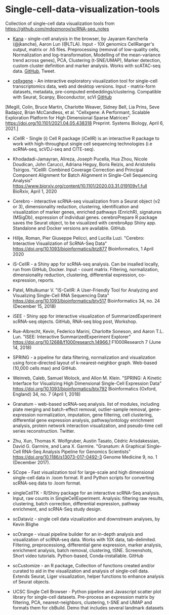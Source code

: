 # Single-cell-data-visualization-tools
Collection of single-cell data visualization tools from https://github.com/mdozmorov/scRNA-seq_notes

- [Kana](https://www.jkanche.com/kana/) - single-cell analysis in the browser, by Jayaram Kancherla (@jkanche), Aaron Lun (@LTLA). Input - 10X genomics CellRanger's output, matrix or .h5 files. Preprocessing (removal of low-quality cells, Normalization and log-transformation, Modelling of the mean-variance trend across genes), PCA, Clustering (t-SNE/UMAP), Marker detection, custom cluster definition and marker analysis. Works with scATAC-seq data. [GitHub](https://github.com/jkanche/kana), Tweet.

- [cellxgene](https://github.com/chanzuckerberg/cellxgene) - An interactive exploratory visualization tool for single-cell transcriptomics data, web and desktop versions. Input - matrix-form datasets, metadata, pre-computed embeddings/clustering. Compatible with Seurat, Scanpy, Bioconductor, scVI [GitHub](https://github.com/chanzuckerberg/cellxgene)

[Megill, Colin, Bruce Martin, Charlotte Weaver, Sidney Bell, Lia Prins, Seve Badajoz, Brian McCandless, et al. "Cellxgene: A Performant, Scalable Exploration Platform for High Dimensional Sparse Matrices" https://doi.org/10.1101/2021.04.05.438318 Preprint. Systems Biology, April 6, 2021.]

- iCellR - Single (i) Cell R package (iCellR) is an interactive R package to work with high-throughput single cell sequencing technologies (i.e scRNA-seq, scVDJ-seq and CITE-seq).
- Khodadadi-Jamayran, Alireza, Joseph Pucella, Hua Zhou, Nicole Doudican, John Carucci, Adriana Heguy, Boris Reizis, and Aristotelis Tsirigos. "ICellR: Combined Coverage Correction and Principal Component Alignment for Batch Alignment in Single-Cell Sequencing Analysis" https://www.biorxiv.org/content/10.1101/2020.03.31.019109v1.full BioRxiv, April 1, 2020

- Cerebro - interactive scRNA-seq visualization from a Seurat object (v2 or 3), dimensionality reduction, clustering, identification and visualization of marker genes, enriched pathways (EnrichR), signatures (MSigDb), expression of individual genes. cerebroPrepare R package saves the Seurat object, to be visualized with cerebroApp Shiny app. Standalone and Docker versions are available. GitHub.
- Hillje, Roman, Pier Giuseppe Pelicci, and Lucilla Luzi. "Cerebro: Interactive Visualization of ScRNA-Seq Data" https://doi.org/10.1093/bioinformatics/btz877 Bioinformatics, 1 April 2020

- iS-CellR - a Shiny app for scRNA-seq analysis. Can be insalled locally, run from GitHub, Docker. Input - count matrix. Filtering, normalization, dimensionality reduction, clustering, differential expression, co-expression, reports.
- Patel, Mitulkumar V. "IS-CellR: A User-Friendly Tool for Analyzing and Visualizing Single-Cell RNA Sequencing Data" https://doi.org/10.1093/bioinformatics/bty517 Bioinformatics 34, no. 24 (December 15, 2018)

- iSEE - Shiny app for interactive visualization of SummarizedExperiment scRNA-seq objects. GitHub, RNA-seq blog post, Workshop.
- Rue-Albrecht, Kevin, Federico Marini, Charlotte Soneson, and Aaron T.L. Lun. "ISEE: Interactive SummarizedExperiment Explorer" https://doi.org/10.12688/f1000research.14966.1 F1000Research 7 (June 14, 2018)

- SPRING - a pipeline for data filtering, normalization and visualization using force-directed layout of k-nearest-neighbor graph. Web-based (10,000 cells max) and GitHub.
- Weinreb, Caleb, Samuel Wolock, and Allon M. Klein. "SPRING: A Kinetic Interface for Visualizing High Dimensional Single-Cell Expression Data" https://doi.org/10.1093/bioinformatics/btx792 Bioinformatics (Oxford, England) 34, no. 7 (April 1, 2018)

- Granatum - web-based scRNA-seq analysis. list of modules, including plate merging and batch-effect removal, outlier-sample removal, gene-expression normalization, imputation, gene filtering, cell clustering, differential gene expression analysis, pathway/ontology enrichment analysis, protein network interaction visualization, and pseudo-time cell series reconstruction. Twitter.
- Zhu, Xun, Thomas K. Wolfgruber, Austin Tasato, Cédric Arisdakessian, David G. Garmire, and Lana X. Garmire. "Granatum: A Graphical Single-Cell RNA-Seq Analysis Pipeline for Genomics Scientists" https://doi.org/10.1186/s13073-017-0492-3 Genome Medicine 9, no. 1 (December 2017).

- SCope - Fast visualization tool for large-scale and high dimensional single-cell data in .loom format. R and Python scripts for converting scRNA-seq data to .loom format.

- singleCellTK - R/Shiny package for an interactive scRNA-Seq analysis. Input, raw counts in SingleCellExperiment. Analysis: filtering raw results, clustering, batch correction, differential expression, pathway enrichment, and scRNA-Seq study design.

- scDataviz - single cell data vizualization and downstream analyses, by Kevin Blighe

- scOrange - visual pipeline builder for an in-depth analysis and visualization of scRNA-seq data. Works with 10X data, tab-delimited. Filtering, preprocessiong, differential gene expression, marker analysis, enrichment analysis, batch removal, clustering, tSNE. Screenshots, Short video tutorials. Python-based, Conda-installable. GitHub

- scCustomize - an R package, Collection of functions created and/or curated to aid in the visualization and analysis of single-cell data. Extends Seurat, Liger visualization, helper functions to enhance analysis of Seurat objects.

- UCSC Single Cell Browser - Python pipeline and Javascript scatter plot library for single-cell datasets. Pre-process an expression matrix by filtering, PCA, nearest-neighbors, clustering, t-SNE and UMAP and formats them for cbBuild. Demo that includes several landmark datasets

